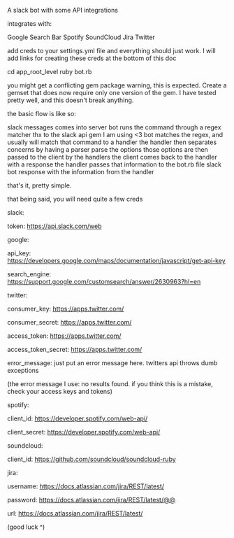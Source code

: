 A slack bot with some API integrations

integrates with:

Google Search Bar
Spotify
SoundCloud
Jira
Twitter

add creds to your settings.yml file and everything should just work. I will add links for creating these creds at the bottom of this doc

cd app_root_level
ruby bot.rb

you might get a conflicting gem package warning, this is expected. Create a gemset that does now require only one version of the gem. I have tested pretty well, and this doesn't break anything.

the basic flow is like so:

slack messages comes into server
bot runs the command through a regex matcher thx to the slack api gem I am using <3
bot matches the regex, and usually will match that command to a handler
the handler then separates concerns by having a parser parse the options
those options are then passed to the client by the handlers
the client comes back to the handler with a response
the handler passes that information to the bot.rb file
slack bot response with the information from the handler

that's it, pretty simple.

that being said, you will need quite a few creds

slack:

  token: https://api.slack.com/web


google:

  api_key: https://developers.google.com/maps/documentation/javascript/get-api-key

  search_engine: https://support.google.com/customsearch/answer/2630963?hl=en


twitter:

  consumer_key: https://apps.twitter.com/

  consumer_secret: https://apps.twitter.com/

  access_token: https://apps.twitter.com/

  access_token_secret: https://apps.twitter.com/

  error_message: just put an error message here. twitters api throws dumb exceptions

  (the error message I use: no results found. if you think this is a mistake, check your access keys and tokens)

spotify:

  client_id: https://developer.spotify.com/web-api/

  client_secret: https://developer.spotify.com/web-api/

soundcloud:

  client_id: https://github.com/soundcloud/soundcloud-ruby

jira:

  username: https://docs.atlassian.com/jira/REST/latest/

  password: https://docs.atlassian.com/jira/REST/latest/@@

  url: https://docs.atlassian.com/jira/REST/latest/
  
  (good luck ^)
